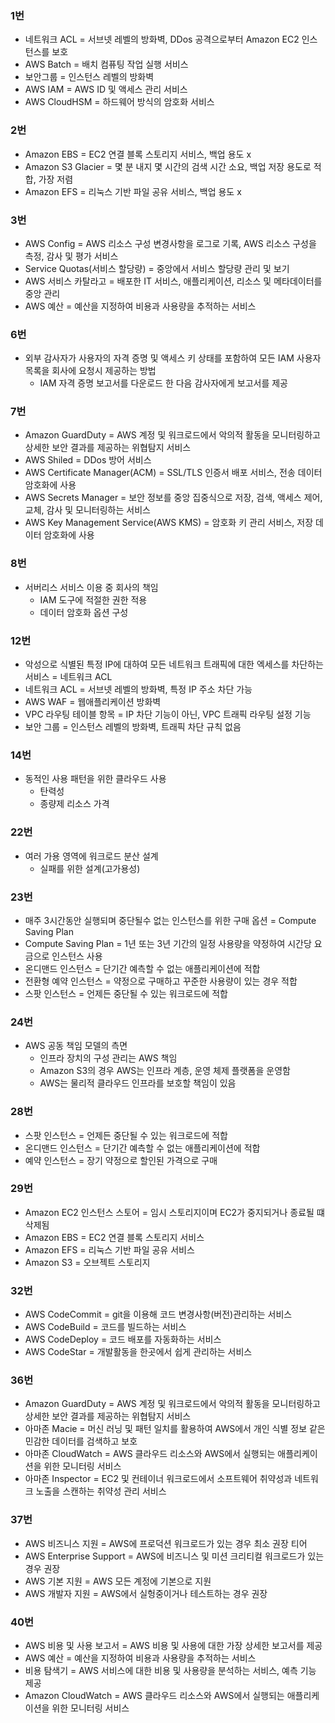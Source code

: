 ### 1번
- 네트워크 ACL = 서브넷 레벨의 방화벽, DDos 공격으로부터 Amazon EC2 인스턴스를 보호
- AWS Batch = 배치 컴퓨팅 작업 실행 서비스
- 보안그룹 = 인스턴스 레벨의 방화벽
- AWS IAM = AWS ID 및 액세스 관리 서비스
- AWS CloudHSM = 하드웨어 방식의 암호화 서비스

### 2번
- Amazon EBS = EC2 연결 블록 스토리지 서비스, 백업 용도 x
- Amazon S3 Glacier = 몇 분 내지 몇 시간의 검색 시간 소요, 백업 저장 용도로 적합, 가장 저렴
- Amazon EFS = 리눅스 기반 파일 공유 서비스, 백업 용도 x

### 3번
- AWS Config = AWS 리소스 구성 변경사항을 로그로 기록, AWS 리소스 구성을 측정, 감사 및 평가 서비스
- Service Quotas(서비스 할당량) = 중앙에서 서비스 할당량 관리 및 보기
- AWS 서비스 카탈라고 = 배포한 IT 서비스, 애플리케이션, 리소스 및 메타데이터를 중앙 관리
- AWS 예산 = 예산을 지정하여 비용과 사용량을 추적하는 서비스

### 6번
- 외부 감사자가 사용자의 자격 증명 및 액세스 키 상태를 포함하여 모든 IAM 사용자 목록을 회사에 요청시 제공하는 방법
    - IAM 자격 증명 보고서를 다운로드 한 다음 감사자에게 보고서를 제공

### 7번
- Amazon GuardDuty = AWS 계정 및 워크로드에서 악의적 활동을 모니터링하고 상세한 보안 결과를 제공하는 위협탐지 서비스
- AWS Shiled = DDos 방어 서비스
- AWS Certificate Manager(ACM) = SSL/TLS 인증서 배포 서비스, 전송 데이터 암호화에 사용
- AWS Secrets Manager = 보안 정보를 중앙 집중식으로 저장, 검색, 액세스 제어, 교체, 감사 및 모니터링하는 서비스
- AWS Key Management Service(AWS KMS) = 암호화 키 관리 서비스, 저장 데이터 암호화에 사용

### 8번
- 서버리스 서비스 이용 중 회사의 책임
    - IAM 도구에 적절한 권한 적용
    - 데이터 암호화 옵션 구성

### 12번
- 악성으로 식별된 특정 IP에 대하여 모든 네트워크 트래픽에 대한 엑세스를 차단하는 서비스 = 네트워크 ACL
- 네트워크 ACL = 서브넷 레벨의 방화벽, 특정 IP 주소 차단 가능
- AWS WAF = 웹애플리케이션 방화벽
- VPC 라우팅 테이블 항목 = IP 차단 기능이 아닌, VPC 트래픽 라우팅 설정 기능
- 보안 그룹 = 인스턴스 레벨의 방화벽, 트래픽 차단 규칙 없음

### 14번
- 동적인 사용 패턴을 위한 클라우드 사용
    - 탄력성
    - 종량제 리소스 가격

### 22번
- 여러 가용 영역에 워크로드 분산 설계
    - 실패를 위한 설계(고가용성)

### 23번
- 매주 3시간동안 실행되며 중단될수 없는 인스턴스를 위한 구매 옵션 = Compute Saving Plan
- Compute Saving Plan = 1년 또는 3년 기간의 일정 사용량을 약정하여 시간당 요금으로 인스턴스 사용
- 온디맨드 인스턴스 = 단기간 예측할 수 없는 애플리케이션에 적합
- 전환형 예약 인스턴스 = 약정으로 구매하고 꾸준한 사용량이 있는 경우 적합
- 스팟 인스턴스 = 언제든 중단될 수 있는 워크로드에 적합

### 24번
- AWS 공동 책임 모델의 측면
    - 인프라 장치의 구성 관리는 AWS 책임
    - Amazon S3의 경우 AWS는 인프라 계층, 운영 체제 플랫폼을 운영함
    - AWS는 물리적 클라우드 인프라를 보호할 책임이 있음

### 28번
- 스팟 인스턴스 = 언제든 중단될 수 있는 워크로드에 적합
- 온디맨드 인스턴스 = 단기간 예측할 수 없는 애플리케이션에 적합
- 예약 인스턴스 = 장기 약정으로 할인된 가격으로 구매

### 29번
- Amazon EC2 인스턴스 스토어 =  임시 스토리지이며 EC2가 중지되거나 종료될 떄 삭제됨
- Amazon EBS = EC2 연결 블록 스토리지 서비스
- Amazon EFS = 리눅스 기반 파일 공유 서비스
- Amazon S3 = 오브젝트 스토리지

### 32번
- AWS CodeCommit = git을 이용해 코드 변경사항(버전)관리하는 서비스
- AWS CodeBuild = 코드를 빌드하는 서비스
- AWS CodeDeploy = 코드 배포를 자동화하는 서비스
- AWS CodeStar = 개발활동을 한곳에서 쉽게 관리하는 서비스

### 36번
- Amazon GuardDuty = AWS 계정 및 워크로드에서 악의적 활동을 모니터링하고 상세한 보안 결과를 제공하는 위협탐지 서비스
- 아마존 Macie = 머신 러닝 및 패턴 일치를 활용하여 AWS에서 개인 식별 정보 같은 민감한 데이터를 검색하고 보호
- 아마존 CloudWatch = AWS 클라우드 리소스와 AWS에서 실행되는 애플리케이션을 위한 모니터링 서비스
- 아마존 Inspector = EC2 및 컨테이너 워크로드에서 소프트웨어 취약성과 네트워크 노출을 스캔하는 취약성 관리 서비스

### 37번
- AWS 비즈니스 지원 = AWS에 프로덕션 워크로드가 있는 경우 최소 권장 티어
- AWS Enterprise Support = AWS에 비즈니스 및 미션 크리티컬 워크로드가 있는 경우 권장
- AWS 기본 지원 = AWS 모든 계정에 기본으로 지원
- AWS 개발자 지원 = AWS에서 실헝중이거나 테스트하는 경우 권장

### 40번
- AWS 비용 및 사용 보고서 = AWS 비용 및 사용에 대한 가장 상세한 보고서를 제공
- AWS 예산 = 예산을 지정하여 비용과 사용량을 추적하는 서비스
- 비용 탐색기 = AWS 서비스에 대한 비용 및 사용량을 분석하는 서비스, 예측 기능 제공
- Amazon CloudWatch = AWS 클라우드 리소스와 AWS에서 실행되는 애플리케이션을 위한 모니터링 서비스